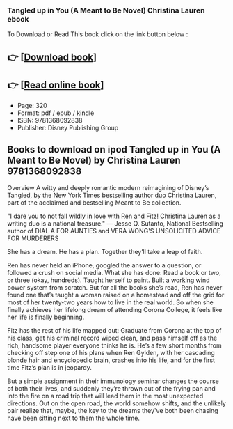 ### Tangled up in You (A Meant to Be Novel) Christina Lauren ebook

To Download or Read This book click on the link button below :

## 👉  [**[Download book](http://filesbooks.info/download.php?group=book&from=github.com&id=712474&lnk=1063 "Download book")**]

## 👉  [**[Read online book](http://filesbooks.info/download.php?group=book&from=github.com&id=712474&lnk=1063 "Read online book")**]


* Page: 320
* Format: pdf / epub / kindle
* ISBN: 9781368092838
* Publisher: Disney Publishing Group



## Books to download on ipod Tangled up in You (A Meant to Be Novel) by Christina Lauren 9781368092838


Overview
A witty and deeply romantic modern reimagining of Disney’s Tangled, by the New York Times bestselling author duo Christina Lauren, part of the acclaimed and bestselling Meant to Be collection.
 
 &quot;I dare you to not fall wildly in love with Ren and Fitz! Christina Lauren as a writing duo is a national treasure.&quot; — Jesse Q. Sutanto, National Bestselling author of DIAL A FOR AUNTIES and VERA WONG&#039;S UNSOLICITED ADVICE FOR MURDERERS
 
 She has a dream. He has a plan. Together they’ll take a leap of faith.
 
 Ren has never held an iPhone, googled the answer to a question, or followed a crush on social media. What she has done: Read a book or two, or three (okay, hundreds). Taught herself to paint. Built a working wind power system from scratch. But for all the books she’s read, Ren has never found one that’s taught a woman raised on a homestead and off the grid for most of her twenty-two years how to live in the real world. So when she finally achieves her lifelong dream of attending Corona College, it feels like her life is finally beginning.
 
 Fitz has the rest of his life mapped out: Graduate from Corona at the top of his class, get his criminal record wiped clean, and pass himself off as the rich, handsome player everyone thinks he is. He’s a few short months from checking off step one of his plans when Ren Gylden, with her cascading blonde hair and encyclopedic brain, crashes into his life, and for the first time Fitz’s plan is in jeopardy.
 
 But a simple assignment in their immunology seminar changes the course of both their lives, and suddenly they’re thrown out of the frying pan and into the fire on a road trip that will lead them in the most unexpected directions. Out on the open road, the world somehow shifts, and the unlikely pair realize that, maybe, the key to the dreams they&#039;ve both been chasing have been sitting next to them the whole time.



